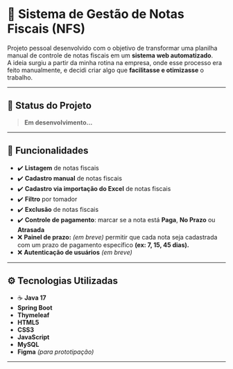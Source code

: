 # 📄 Sistema de Gestão de Notas Fiscais (NFS)

Projeto pessoal desenvolvido com o objetivo de transformar uma planilha manual de controle de notas fiscais em um **sistema web automatizado**.  
A ideia surgiu a partir da minha rotina na empresa, onde esse processo era feito manualmente, e decidi criar algo que **facilitasse e otimizasse** o trabalho.

---

## 🚧 Status do Projeto
> **Em desenvolvimento...**  

---

## 🎯 Funcionalidades

- ✔️ **Listagem** de notas fiscais
- ✔️ **Cadastro manual** de notas fiscais
- ✔️ **Cadastro via importação do Excel** de notas fiscais
- ✔️ **Filtro** por tomador  
- ✔️ **Exclusão** de notas fiscais
- ✔️ **Controle de pagamento**: marcar se a nota está **Paga**, **No Prazo** ou **Atrasada**
- ❌ **Painel de prazo:**  *(em breve)* permitir que cada nota seja cadastrada com um prazo de pagamento específico **(ex: 7, 15, 45 dias).**
- ❌ **Autenticação de usuários** *(em breve)*  

---

## ⚙️ Tecnologias Utilizadas

- ☕ **Java 17**  
- **Spring Boot**  
- **Thymeleaf**  
- **HTML5**  
- **CSS3**  
- **JavaScript**  
- **MySQL**  
- **Figma** *(para prototipação)*  

---
